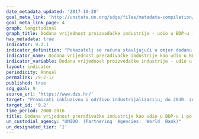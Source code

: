 ```yaml
---
date_metadata_updated: '2017-10-20'
goal_meta_link: 'http://unstats.un.org/sdgs/files/metadata-compilation/Metadata-Goal-9.pdf'
goal_meta_link_page: 4
graph: longitudinal
graph_title: Dodana vrijednost proizvođačke industrije - udio u BDP-u (%)
has_metadata: true
indicator: 9.2.1
indicator_definition: "Pokazatelj se računa stavljajući u omjer dodanu vrijednost prerađivačke industrije i bruto domaći proizvod (BDP), a ukazuje na značaj prerađivačke industrije u zemlji."
indicator_name: Dodana vrijednost prerađivačke industrije kao udio u BDP-u i po stanovniku
indicator_variable: Dodana vrijednost proizvođačke industrije - udio u BDP-u (%)
layout: indicator
periodicity: Annual
permalink: /9-2-1/
published: true
sdg_goal: 9
source_url: 'https://www.dzs.hr/'
target: "Promicati inkluzivnu i održivu industrijalizaciju, do 2030. značajno povećati udio zaposlenosti u industrijama i bruto domaćeg proizvoda u skladu s nacionalnim okolnostima te udvostručiti svoj udio u najmanje razvijenim zemljama."
target_id: '9.2'
time_period: 2000-2016  
title: Dodana vrijednost prerađivačke industrije kao udio u BDP-u i po stanovniku
un_custodial_agency: "UNIDO  (Partnering  Agencies:  World  Bank)"
un_designated_tier: '1'
---
```

